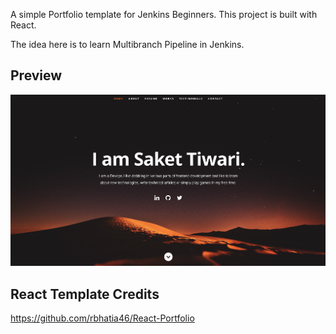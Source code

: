 A simple Portfolio template for Jenkins Beginners. This project is built with React. 

The idea here is to learn Multibranch Pipeline in Jenkins.

## Preview
![Preview](src/images/portfolio.png)

## React Template Credits
https://github.com/rbhatia46/React-Portfolio